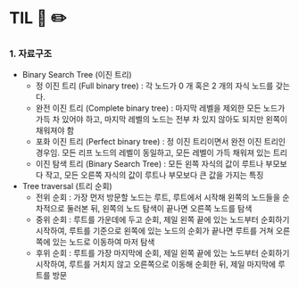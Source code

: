 # TIL 📖 ✏️


 ### 1. 자료구조
  
  - Binary Search Tree (이진 트리)
     * 정 이진 트리 (Full binary tree) : 각 노드가 0 개 혹은 2 개의 자식 노드를 갖는다.
     * 완전 이진 트리 (Complete binary tree) : 마지막 레벨을 제외한 모든 노드가 가득 차 있어야 하고, 마지막 레벨의 노드는 전부 차 있지 않아도 되지만 왼쪽이 채워져야 함
     * 포화 이진 트리	(Perfect binary tree) : 정 이진 트리이면서 완전 이진 트리인 경우임. 모든 리프 노드의 레벨이 동일하고, 모든 레벨이 가득 채워져 있는 트리
     * 이진 탐색 트리 (Binary Search Tree) : 모든 왼쪽 자식의 값이 루트나 부모보다 작고, 모든 오른쪽 자식의 값이 루트나 부모보다 큰 값을 가지는 특징
  - Tree traversal (트리 순회)
     * 전위 순회 : 가장 먼저 방문할 노드는 루트, 루트에서 시작해 왼쪽의 노드들을 순차적으로 둘러본 뒤, 왼쪽의 노드 탐색이 끝나면 오른쪽 노드를 탐색
     * 중위 순회 : 루트를 가운데에 두고 순회, 제일 왼쪽 끝에 있는 노드부터 순회하기 시작하여, 루트를 기준으로 왼쪽에 있는 노드의 순회가 끝나면 루트를 거쳐 오른쪽에 있는 노드로 이동하여 마저 탐색
     * 후위 순회 : 루트를 가장 마지막에 순회, 제일 왼쪽 끝에 있는 노드부터 순회하기 시작하여, 루트를 거치지 않고 오른쪽으로 이동해 순회한 뒤, 제일 마지막에 루트를 방문
 
